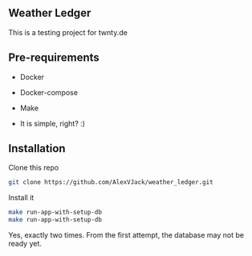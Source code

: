 ## Weather Ledger

This is a testing project for twnty.de

## Pre-requirements
- Docker
- Docker-compose
- Make

- It is simple, right? :)

## Installation
Clone this repo
```bash
git clone https://github.com/AlexVJack/weather_ledger.git
```

Install it
```bash
make run-app-with-setup-db
make run-app-with-setup-db
```
Yes, exactly two times. From the first attempt, the database may not be ready yet.
